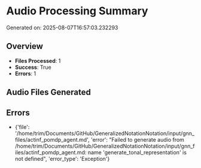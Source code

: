# Audio Processing Summary

Generated on: 2025-08-07T16:57:03.232293

## Overview
- **Files Processed**: 1
- **Success**: True
- **Errors**: 1

## Audio Files Generated

## Errors
- {'file': '/home/trim/Documents/GitHub/GeneralizedNotationNotation/input/gnn_files/actinf_pomdp_agent.md', 'error': "Failed to generate audio from /home/trim/Documents/GitHub/GeneralizedNotationNotation/input/gnn_files/actinf_pomdp_agent.md: name 'generate_tonal_representation' is not defined", 'error_type': 'Exception'}
